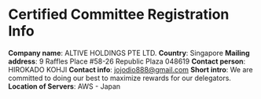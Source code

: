 # Certified Committee Registration Info

**Company name**: ALTIVE HOLDINGS PTE LTD.
**Country**: Singapore
**Mailing address**: 9 Raffles Place #58-26 Republic Plaza 048619
**Contact person**: HIROKADO KOHJI
**Contact info**: jojodio888@gmail.com
**Short intro**: We are committed to doing our best to maximize rewards for our delegators.
**Location of Servers**: AWS - Japan
